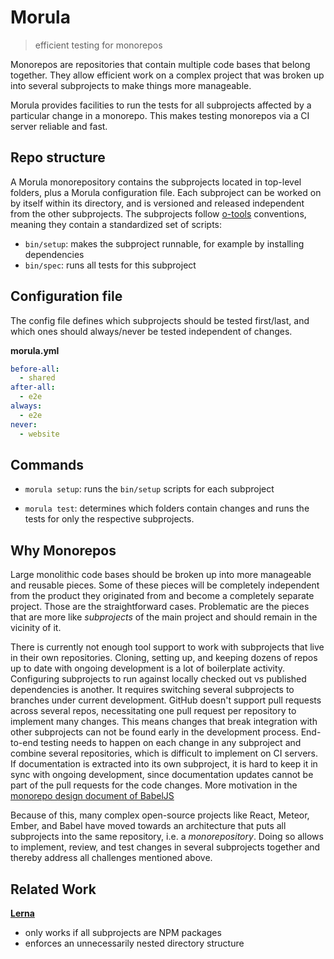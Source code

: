 # Morula

> efficient testing for monorepos


Monorepos are repositories that contain multiple code bases that belong together.
They allow efficient work on a complex project
that was broken up into several subprojects
to make things more manageable.

Morula provides facilities
to run the tests for all subprojects
affected by a particular change in a monorepo.
This makes testing monorepos via a CI server reliable and fast.


## Repo structure

A Morula monorepository contains the subprojects located in top-level folders,
plus a Morula configuration file.
Each subproject can be worked on by itself within its directory,
and is versioned and released independent from the other subprojects.
The subprojects follow
[o-tools](https://github.com/Originate/o-tools-node) conventions,
meaning they contain a standardized set of scripts:
- `bin/setup`: makes the subproject runnable, for example by installing dependencies
- `bin/spec`: runs all tests for this subproject


## Configuration file

The config file defines which subprojects should be tested first/last,
and which ones should always/never be tested independent of changes.

__morula.yml__
```yml
before-all:
  - shared
after-all:
  - e2e
always:
  - e2e
never:
  - website
```


## Commands

- `morula setup`:
  runs the `bin/setup` scripts for each subproject

- `morula test`:
  determines which folders contain changes
  and runs the tests for only the respective subprojects.


## Why Monorepos

Large monolithic code bases should be broken up
into more manageable and reusable pieces.
Some of these pieces will be completely independent
from the product they originated from
and become a completely separate project.
Those are the straightforward cases.
Problematic are the pieces that are more like _subprojects_ of the main project
and should remain in the vicinity of it.

There is currently not enough tool support
to work with subprojects that live in their own repositories.
Cloning, setting up, and keeping dozens of repos up to date
with ongoing development is a lot of boilerplate activity.
Configuring subprojects to run against locally checked out
vs published dependencies is another.
It requires switching several subprojects to branches under current development.
GitHub doesn't support pull requests across several repos,
necessitating one pull request per repository to implement many changes.
This means changes
that break integration with other subprojects
can not be found early in the development process.
End-to-end testing needs to happen on each change in any subproject
and combine several repositories,
which is difficult to implement on CI servers.
If documentation is extracted into its own subproject,
it is hard to keep it in sync with ongoing development,
since documentation updates cannot be part of the pull requests
for the code changes.
More motivation in the
[monorepo design document of BabelJS](https://github.com/babel/babel/blob/master/doc/design/monorepo.md)

Because of this,
many complex open-source projects
like React, Meteor, Ember, and Babel
have moved towards an architecture that puts
all subprojects into the same repository, i.e. a _monorepository_.
Doing so allows to implement, review, and test changes
in several subprojects together and thereby address all challenges mentioned above.


## Related Work

__[Lerna](https://github.com/lerna/lerna)__
- only works if all subprojects are NPM packages
- enforces an unnecessarily nested directory structure

